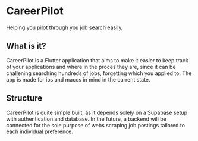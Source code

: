 # CareerPilot

Helping you pilot through you job search easily,

## What is it?
CareerPilot is a Flutter application that aims to make it easier to keep track of your applications and where in the proces they are, since it can be challening searching hundreds of jobs, forgetting which you applied to. The app is made for ios and macos in mind in the current state.

## Structure
CareerPilot is quite simple built, as it depends solely on a Supabase setup with authentication and database. In the future, a backend will be connected for the sole purpose of webs scraping job postings tailored to each individual preference.

